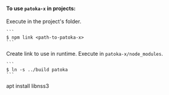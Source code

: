 #### To use `patoka-x` in projects:

Execute in the project's folder.

    ```
    $ npm link <path-to-patoka-x>
    ```

Create link to use in runtime. Execute in `patoka-x/node_modules`.

    ```
    $ ln -s ../build patoka
    ```
apt install libnss3
